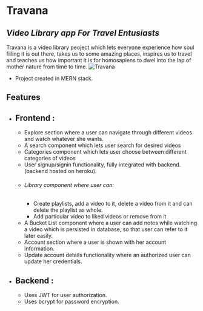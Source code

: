 # Travana

## _Video Library app For Travel Entusiasts_

Travana is a video library peoject which lets everyone experience how soul filling it is out there, takes us to some amazing places, inspires us to travel and teaches us how important it is for homosapiens to dwel into the lap of mother nature from time to time.
![Travana](https://github.com/andleebsyed/nirvana/blob/development/src/images/GifForReadme.gif)

- Project created in MERN stack.

## Features

- ## Frontend :
  - Explore section where a user can navigate through different videos and watch whatever she wants.
  - A search component which lets user search for desired videos
  - Categories component which lets user choose between different categories of videos
  - User signup/signin functionality, fully integrated with backend.(backend hosted on heroku).
  - ###### Library component where user can:
    - Create playlists, add a video to it, delete a video from it and can delete the playlist as whole.
    - Add particular video to liked videos or remove from it
  - A Bucket List component where a user can add notes while watching a video which is persisted in database, so that user can refer to it later easily.
  - Account section where a user is shown with her account information.
  - Update account details functionality where an authorized user can update her credentials.
- ## Backend :
  - Uses JWT for user authorization.
  - Uses bcrypt for password encryption.
